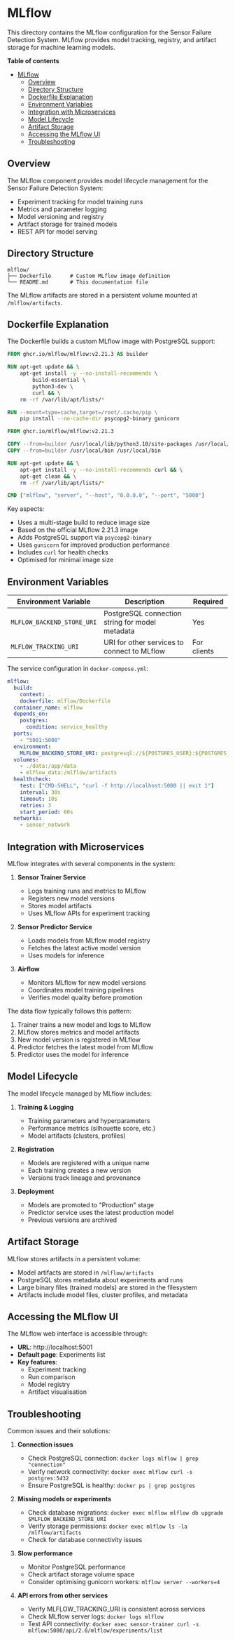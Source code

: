 # MLflow

This directory contains the MLflow configuration for the Sensor Failure Detection System. MLflow provides model tracking, registry, and artifact storage for machine learning models.

**Table of contents**
- [MLflow](#mlflow)
  - [Overview](#overview)
  - [Directory Structure](#directory-structure)
  - [Dockerfile Explanation](#dockerfile-explanation)
  - [Environment Variables](#environment-variables)
  - [Integration with Microservices](#integration-with-microservices)
  - [Model Lifecycle](#model-lifecycle)
  - [Artifact Storage](#artifact-storage)
  - [Accessing the MLflow UI](#accessing-the-mlflow-ui)
  - [Troubleshooting](#troubleshooting)

## Overview

The MLflow component provides model lifecycle management for the Sensor Failure Detection System:
- Experiment tracking for model training runs
- Metrics and parameter logging
- Model versioning and registry
- Artifact storage for trained models
- REST API for model serving

## Directory Structure

```
mlflow/
├── Dockerfile      # Custom MLflow image definition
└── README.md       # This documentation file
```

The MLflow artifacts are stored in a persistent volume mounted at `/mlflow/artifacts`.

## Dockerfile Explanation

The Dockerfile builds a custom MLflow image with PostgreSQL support:

```dockerfile
FROM ghcr.io/mlflow/mlflow:v2.21.3 AS builder

RUN apt-get update && \
    apt-get install -y --no-install-recommends \
        build-essential \
        python3-dev \
        curl && \
    rm -rf /var/lib/apt/lists/*

RUN --mount=type=cache,target=/root/.cache/pip \
    pip install --no-cache-dir psycopg2-binary gunicorn

FROM ghcr.io/mlflow/mlflow:v2.21.3

COPY --from=builder /usr/local/lib/python3.10/site-packages /usr/local/lib/python3.10/site-packages
COPY --from=builder /usr/local/bin /usr/local/bin

RUN apt-get update && \
    apt-get install -y --no-install-recommends curl && \
    apt-get clean && \
    rm -rf /var/lib/apt/lists/*

CMD ["mlflow", "server", "--host", "0.0.0.0", "--port", "5000"]
```

Key aspects:
- Uses a multi-stage build to reduce image size
- Based on the official MLflow 2.21.3 image
- Adds PostgreSQL support via `psycopg2-binary`
- Uses `gunicorn` for improved production performance
- Includes `curl` for health checks
- Optimised for minimal image size

## Environment Variables

| Environment Variable | Description | Required |
| -------------------- | ----------- | -------- |
| `MLFLOW_BACKEND_STORE_URI` | PostgreSQL connection string for model metadata | Yes |
| `MLFLOW_TRACKING_URI` | URI for other services to connect to MLflow | For clients |

The service configuration in `docker-compose.yml`:

```yaml
mlflow:
  build:
    context: .
    dockerfile: mlflow/Dockerfile
  container_name: mlflow
  depends_on:
    postgres:
      condition: service_healthy
  ports:
    - "5001:5000"
  environment:
    MLFLOW_BACKEND_STORE_URI: postgresql://${POSTGRES_USER}:${POSTGRES_PASSWORD}@postgres:5432/${POSTGRES_DB}
  volumes:
    - ./data:/app/data
    - mlflow_data:/mlflow/artifacts
  healthcheck:
    test: ["CMD-SHELL", "curl -f http://localhost:5000 || exit 1"]
    interval: 30s
    timeout: 10s
    retries: 3
    start_period: 60s
  networks:
    - sensor_network
```

## Integration with Microservices

MLflow integrates with several components in the system:

1. **Sensor Trainer Service**
   - Logs training runs and metrics to MLflow
   - Registers new model versions
   - Stores model artifacts
   - Uses MLflow APIs for experiment tracking

2. **Sensor Predictor Service**
   - Loads models from MLflow model registry
   - Fetches the latest active model version
   - Uses models for inference

3. **Airflow**
   - Monitors MLflow for new model versions
   - Coordinates model training pipelines
   - Verifies model quality before promotion

The data flow typically follows this pattern:
1. Trainer trains a new model and logs to MLflow
2. MLflow stores metrics and model artifacts
3. New model version is registered in MLflow
4. Predictor fetches the latest model from MLflow
5. Predictor uses the model for inference

## Model Lifecycle

The model lifecycle managed by MLflow includes:

1. **Training & Logging**
   - Training parameters and hyperparameters
   - Performance metrics (silhouette score, etc.)
   - Model artifacts (clusters, profiles)

2. **Registration**
   - Models are registered with a unique name
   - Each training creates a new version
   - Versions track lineage and provenance

3. **Deployment**
   - Models are promoted to "Production" stage
   - Predictor service uses the latest production model
   - Previous versions are archived

## Artifact Storage

MLflow stores artifacts in a persistent volume:

- Model artifacts are stored in `/mlflow/artifacts`
- PostgreSQL stores metadata about experiments and runs
- Large binary files (trained models) are stored in the filesystem
- Artifacts include model files, cluster profiles, and metadata

## Accessing the MLflow UI

The MLflow web interface is accessible through:

- **URL**: http://localhost:5001
- **Default page**: Experiments list
- **Key features**:
  - Experiment tracking
  - Run comparison
  - Model registry
  - Artifact visualisation

## Troubleshooting

Common issues and their solutions:

1. **Connection issues**
   - Check PostgreSQL connection: `docker logs mlflow | grep "connection"`
   - Verify network connectivity: `docker exec mlflow curl -s postgres:5432`
   - Ensure PostgreSQL is healthy: `docker ps | grep postgres`

2. **Missing models or experiments**
   - Check database migrations: `docker exec mlflow mlflow db upgrade $MLFLOW_BACKEND_STORE_URI`
   - Verify storage permissions: `docker exec mlflow ls -la /mlflow/artifacts`
   - Check for database connectivity issues

3. **Slow performance**
   - Monitor PostgreSQL performance
   - Check artifact storage volume space
   - Consider optimising gunicorn workers: `mlflow server --workers=4`

4. **API errors from other services**
   - Verify MLFLOW_TRACKING_URI is consistent across services
   - Check MLflow server logs: `docker logs mlflow`
   - Test API connectivity: `docker exec sensor-trainer curl -s mlflow:5000/api/2.0/mlflow/experiments/list`
